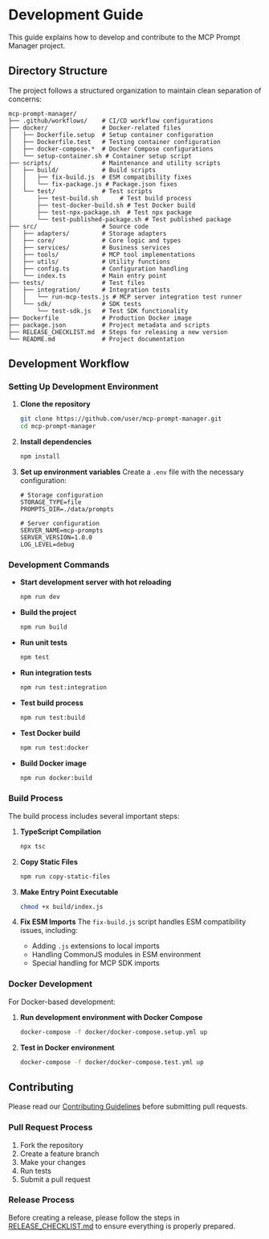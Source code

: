 # Development Guide

This guide explains how to develop and contribute to the MCP Prompt Manager project.

## Directory Structure

The project follows a structured organization to maintain clean separation of concerns:

```
mcp-prompt-manager/
├── .github/workflows/    # CI/CD workflow configurations
├── docker/               # Docker-related files
│   ├── Dockerfile.setup  # Setup container configuration
│   ├── Dockerfile.test   # Testing container configuration
│   ├── docker-compose.*  # Docker Compose configurations
│   └── setup-container.sh # Container setup script
├── scripts/              # Maintenance and utility scripts
│   ├── build/            # Build scripts
│   │   ├── fix-build.js  # ESM compatibility fixes
│   │   └── fix-package.js # Package.json fixes
│   └── test/             # Test scripts
│       ├── test-build.sh      # Test build process
│       ├── test-docker-build.sh # Test Docker build
│       ├── test-npx-package.sh  # Test npx package
│       └── test-published-package.sh # Test published package
├── src/                  # Source code
│   ├── adapters/         # Storage adapters
│   ├── core/             # Core logic and types
│   ├── services/         # Business services
│   ├── tools/            # MCP tool implementations
│   ├── utils/            # Utility functions
│   ├── config.ts         # Configuration handling
│   └── index.ts          # Main entry point
├── tests/                # Test files
│   ├── integration/      # Integration tests
│   │   └── run-mcp-tests.js # MCP server integration test runner
│   └── sdk/              # SDK tests
│       └── test-sdk.js   # Test SDK functionality
├── Dockerfile            # Production Docker image
├── package.json          # Project metadata and scripts
├── RELEASE_CHECKLIST.md  # Steps for releasing a new version
└── README.md             # Project documentation
```

## Development Workflow

### Setting Up Development Environment

1. **Clone the repository**
   ```bash
   git clone https://github.com/user/mcp-prompt-manager.git
   cd mcp-prompt-manager
   ```

2. **Install dependencies**
   ```bash
   npm install
   ```

3. **Set up environment variables**
   Create a `.env` file with the necessary configuration:
   ```
   # Storage configuration
   STORAGE_TYPE=file
   PROMPTS_DIR=./data/prompts
   
   # Server configuration
   SERVER_NAME=mcp-prompts
   SERVER_VERSION=1.0.0
   LOG_LEVEL=debug
   ```

### Development Commands

- **Start development server with hot reloading**
  ```bash
  npm run dev
  ```

- **Build the project**
  ```bash
  npm run build
  ```

- **Run unit tests**
  ```bash
  npm test
  ```

- **Run integration tests**
  ```bash
  npm run test:integration
  ```

- **Test build process**
  ```bash
  npm run test:build
  ```

- **Test Docker build**
  ```bash
  npm run test:docker
  ```

- **Build Docker image**
  ```bash
  npm run docker:build
  ```

### Build Process

The build process includes several important steps:

1. **TypeScript Compilation**
   ```bash
   npx tsc
   ```

2. **Copy Static Files**
   ```bash
   npm run copy-static-files
   ```

3. **Make Entry Point Executable**
   ```bash
   chmod +x build/index.js
   ```

4. **Fix ESM Imports**
   The `fix-build.js` script handles ESM compatibility issues, including:
   - Adding `.js` extensions to local imports
   - Handling CommonJS modules in ESM environment
   - Special handling for MCP SDK imports

### Docker Development

For Docker-based development:

1. **Run development environment with Docker Compose**
   ```bash
   docker-compose -f docker/docker-compose.setup.yml up
   ```

2. **Test in Docker environment**
   ```bash
   docker-compose -f docker/docker-compose.test.yml up
   ```

## Contributing

Please read our [Contributing Guidelines](CONTRIBUTING.md) before submitting pull requests.

### Pull Request Process

1. Fork the repository
2. Create a feature branch
3. Make your changes
4. Run tests
5. Submit a pull request

### Release Process

Before creating a release, please follow the steps in [RELEASE_CHECKLIST.md](RELEASE_CHECKLIST.md) to ensure everything is properly prepared. 